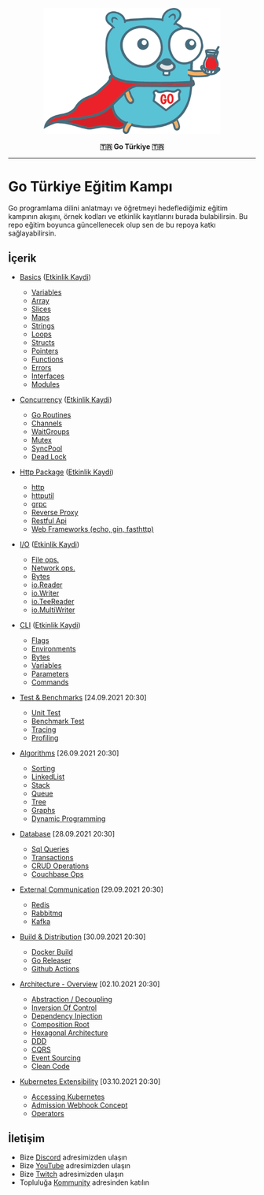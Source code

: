 <p align="center"><img src="https://raw.githubusercontent.com/GoTurkiye/training/main/.res/cayci_gopherman.png" width="360"></p>
<p align="center"><b>🇹🇷 Go Türkiye 🇹🇷</b></p>

<hr>

# Go Türkiye Eğitim Kampı

Go programlama dilini anlatmayı ve öğretmeyi hedeflediğimiz eğitim kampının akışını, örnek kodları ve etkinlik kayıtlarını burada bulabilirsin. Bu repo eğitim boyunca güncellenecek olup sen de bu repoya katkı sağlayabilirsin.

## İçerik

* [Basics](101-basics/README.md) ([Etkinlik Kaydi](https://www.youtube.com/watch?v=wAUL4f0F8hA))
	* [Variables](101-basics/variables/README.md)
	* [Array](101-basics/array/README.md)
    * [Slices](101-basics/slices/README.md)
    * [Maps](101-basics/maps/README.md)
    * [Strings](101-basics/strings/README.md)
    * [Loops](101-basics/loops/README.md)
    * [Structs](101-basics/structs/README.md)
    * [Pointers](101-basics/pointers/README.md)
    * [Functions](101-basics/functions/README.md)
    * [Errors](101-basics/errors/README.md)
    * [Interfaces](101-basics/interfaces/README.md)
    * [Modules](101-basics/modules/README.md)

* [Concurrency](102-concurrency/README.md) ([Etkinlik Kaydi](https://www.youtube.com/watch?v=OoztFV5VJ2Y))
	* [Go Routines](102-concurrency/goroutines/README.md)
	* [Channels](102-concurrency/channels/README.md)
    * [WaitGroups](#)
    * [Mutex](102-concurrency/synchronization/README.md)
    * [SyncPool](#)
    * [Dead Lock](102-concurrency/deadlocks/README.md)

* [Http Package](103-http) ([Etkinlik Kaydi](https://www.youtube.com/watch?v=rh_mjj0qJ40))
	* [http](103-http/proxy)
	* [httputil](103-http/proxy)
    * [grpc](#)
    * [Reverse Proxy](103-http/proxy)
    * [Restful Api](103-http/proxy)
    * [Web Frameworks (echo, gin, fasthttp)](103-http/proxy)

* [I/O](201-io) ([Etkinlik Kaydi](https://www.youtube.com/watch?v=RSTK_sG8_0E))
	* [File ops.](201-io)
	* [Network ops.](201-io)
    * [Bytes](201-io)
    * [io.Reader](201-io)
    * [io.Writer](201-io)
    * [io.TeeReader](201-io)
    * [io.MultiWriter](201-io)

* [CLI](202-cli) ([Etkinlik Kaydi](https://www.youtube.com/watch?v=k6JenRL7t2c))
	* [Flags](202-cli)
	* [Environments](202-cli)
    * [Bytes](202-cli)
    * [Variables](202-cli)
    * [Parameters](202-cli)
    * [Commands](202-cli)

* [Test & Benchmarks](https://kommunity.com/goturkiye/events/go-egitim-kampi-203-test-amp-benchmarks-1fb3888e) [24.09.2021 20:30]
	* [Unit Test](#)
	* [Benchmark Test](#)
    * [Tracing](#)
    * [Profiling](#)

* [Algorithms](https://kommunity.com/goturkiye/events/go-egitim-kampi-301-algorithms-ea3b227a) [26.09.2021 20:30]
	* [Sorting](#)
	* [LinkedList](#)
    * [Stack](#)
    * [Queue](#)
    * [Tree](#)
    * [Graphs](#)
    * [Dynamic Programming](#)

* [Database](https://kommunity.com/goturkiye/events/go-egitim-kampi-302-database-5f697ae9) [28.09.2021 20:30]
	* [Sql Queries](#)
	* [Transactions](#)
    * [CRUD Operations](#)
    * [Couchbase Ops](#)

* [External Communication](https://kommunity.com/goturkiye/events/go-egitim-kampi-303-external-communication-23ff18f9) [29.09.2021 20:30]
	* [Redis](#)
	* [Rabbitmq](#)
    * [Kafka](#)

* [Build & Distribution](https://kommunity.com/goturkiye/events/go-egitim-kampi-401-build-amp-distribution-9b1fbbed) [30.09.2021 20:30]
	* [Docker Build](#)
	* [Go Releaser](#)
    * [Github Actions](#)

* [Architecture - Overview](https://kommunity.com/goturkiye/events/go-egitim-kampi-402-architecture-overview-57aa5557) [02.10.2021 20:30]
	* [Abstraction / Decoupling](#)
	* [Inversion Of Control](#)
    * [Dependency Injection](#)
    * [Composition Root](#)
    * [Hexagonal Architecture](#)
    * [DDD](#)
    * [CQRS](#)
    * [Event Sourcing](#)
    * [Clean Code](#)

* [Kubernetes Extensibility](https://kommunity.com/goturkiye/events/go-egitim-kampi-403-kubernetes-extensibility-c95c939d) [03.10.2021 20:30]
	* [Accessing Kubernetes](#)
	* [Admission Webhook Concept](#)
    * [Operators](#)

## İletişim

* Bize [Discord](https://discord.gg/aY5Kzexn) adresimizden ulaşın
* Bize [YouTube](https://www.youtube.com/c/GoT%C3%BCrkiyee) adresimizden ulaşın 
* Bize [Twitch](https://www.twitch.tv/go_turkiye) adresimizden ulaşın 
* Topluluğa [Kommunity](https://kommunity.com/goturkiye) adresinden katılın
